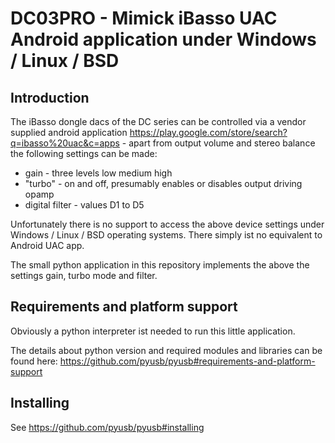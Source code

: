 # DC03PRO - Mimick iBasso UAC Android application under Windows / Linux / BSD

## Introduction

The iBasso dongle dacs of the DC series can be controlled via a vendor supplied android application https://play.google.com/store/search?q=ibasso%20uac&c=apps - apart from output volume and stereo balance the following settings can be made:

* gain - three levels low medium high
* "turbo" - on and off, presumably enables or disables output driving opamp
* digital filter - values D1 to D5 

Unfortunately there is no support to access the above device settings under Windows / Linux / BSD operating systems. There simply ist no equivalent to Android UAC app.

The small python application in this repository implements the
above the settings gain, turbo mode and filter.  

## Requirements and platform support

Obviously a python interpreter ist needed to run this little application. 

The details about python version and required modules and libraries can be found here: https://github.com/pyusb/pyusb#requirements-and-platform-support

## Installing

See https://github.com/pyusb/pyusb#installing
